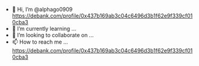 - 👋 Hi, I’m @alphago0909
https://debank.com/profile/0x437b169ab3c04c6496d3b1f62e9f339cf010cba3
- 🌱 I’m currently learning ...
- 💞️ I’m looking to collaborate on ...
- 📫 How to reach me ...
https://debank.com/profile/0x437b169ab3c04c6496d3b1f62e9f339cf010cba3
<!---
alphago0909/alphago0909 is a ✨ special ✨ repository because its `README.md` (this file) appears on your GitHub profile.
You can click the Preview link to take a look at your changes.
--->
